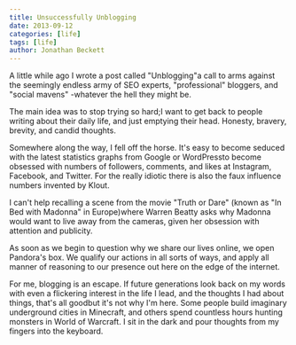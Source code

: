 ```yaml
---
title: Unsuccessfully Unblogging
date: 2013-09-12
categories: [life]
tags: [life]
author: Jonathan Beckett
---
```


A little while ago I wrote a post called "Unblogging"a call to arms against the seemingly endless army of SEO experts, "professional" bloggers, and "social mavens" -whatever the hell they might be.

The main idea was to stop trying so hard;I want to get back to people writing about their daily life, and just emptying their head. Honesty, bravery, brevity, and candid thoughts.

Somewhere along the way, I fell off the horse. It's easy to become seduced with the latest statistics graphs from Google or WordPressto become obsessed with numbers of followers, comments, and likes at Instagram, Facebook, and Twitter. For the really idiotic there is also the faux influence numbers invented by Klout.

I can't help recalling a scene from the movie "Truth or Dare" (known as "In Bed with Madonna" in Europe)where Warren Beatty asks why Madonna would want to live away from the cameras, given her obsession with attention and publicity.

As soon as we begin to question why we share our lives online, we open Pandora's box. We qualify our actions in all sorts of ways, and apply all manner of reasoning to our presence out here on the edge of the internet.

For me, blogging is an escape. If future generations look back on my words with even a flickering interest in the life I lead, and the thoughts I had about things, that's all goodbut it's not why I'm here. Some people build imaginary underground cities in Minecraft, and others spend countless hours hunting monsters in World of Warcraft. I sit in the dark and pour thoughts from my fingers into the keyboard.